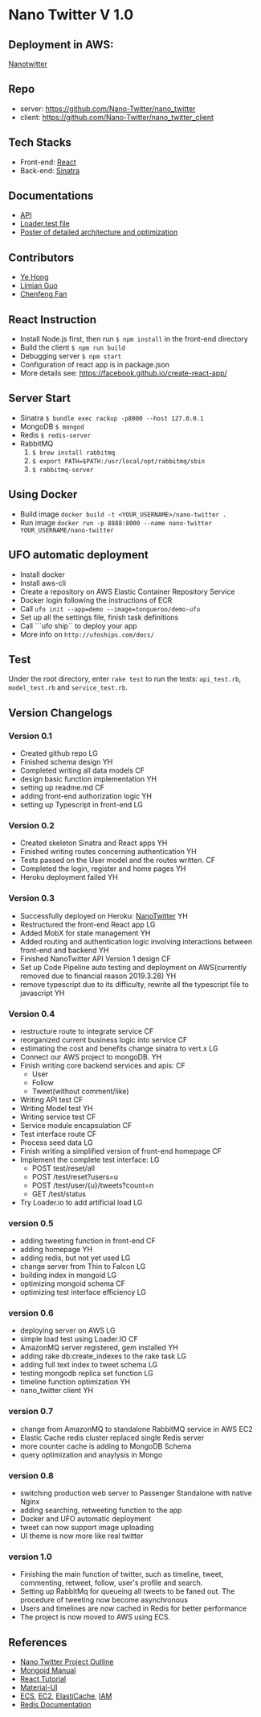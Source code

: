 # Nano Twitter V 1.0

## Deployment in AWS:

[Nanotwitter](http://d2tp46yx9fbjl7.cloudfront.net/)

## Repo
* server: https://github.com/Nano-Twitter/nano_twitter
* client: https://github.com/Nano-Twitter/nano_twitter_client

## Tech Stacks
* Front-end: [React](https://reactjs.org/)
* Back-end: [Sinatra](http://sinatrarb.com/)

## Documentations
* [API](https://github.com/Nano-Twitter/nano_twitter/blob/master/doc/api.md)
* [Loader.test file](https://nano-twitter-2019.herokuapp.com/testFile.json)
* [Poster of detailed architecture and optimization](https://raw.githubusercontent.com/Nano-Twitter/nano_twitter/master/poster.pdf)
## Contributors
* [Ye Hong](mailto:yehong@brandeis.edu)
* [Limian Guo](mailto:limianguo@brandeis.edu)
* [Chenfeng Fan](mailto:fanc@brandeis.edu)

## React Instruction
* Install Node.js first, then run ```$ npm install``` in the front-end directory
* Build the client  ```$ npm run build```
* Debugging server ```$ npm start```
* Configuration of react app is in package.json
* More details see: https://facebook.github.io/create-react-app/

## Server Start
* Sinatra  ```$ bundle exec rackup -p8000 --host 127.0.0.1```
* MongoDB ```$ mongod```
* Redis ```$ redis-server```
* RabbitMQ
  1. ```$ brew install rabbitmq``` 
  2. ```$ export PATH=$PATH:/usr/local/opt/rabbitmq/sbin``` 
  3. ```$ rabbitmq-server```

## Using Docker
* Build image ```docker build -t <YOUR_USERNAME>/nano-twitter .```
* Run image ```docker run -p 8888:8000 --name nano-twitter YOUR_USERNAME/nano-twitter```

## UFO automatic deployment
* Install docker
* Install aws-cli
* Create a repository on AWS Elastic Container Repository Service
* Docker login following the instructions of ECR
* Call ```ufo init --app=demo --image=tongueroo/demo-ufo```
* Set up all the settings file, finish task definitions
* Call ```ufo ship`` to deploy your app
* More info on ```http://ufoships.com/docs/```

## Test
Under the root directory, enter `rake test` to run the tests: `api_test.rb`, `model_test.rb` and `service_test.rb`.

## Version Changelogs

### Version 0.1
* Created github repo  LG
* Finished schema design YH
* Completed writing all data models  CF
* design basic function implementation YH
* setting up readme.md CF
* adding front-end authorization logic YH
* setting up Typescript in front-end LG

### Version 0.2
* Created skeleton Sinatra and React apps  YH
* Finished writing routes concerning authentication YH
* Tests passed on the User model and the routes written. CF
* Completed the login, register and home pages YH
* Heroku deployment failed YH

### Version 0.3
* Successfully deployed on Heroku: [NanoTwitter](https://nano-twitter-2019.herokuapp.com/) YH
* Restructured the front-end React app LG
* Added MobX for state management YH
* Added routing and authentication logic involving interactions between front-end and backend YH
* Finished NanoTwitter API Version 1 design CF
* Set up Code Pipeline auto testing and deployment on AWS(currently removed due to financial reason 2019.3.28)
YH
* remove typescript due to its difficulty, rewrite all the typescript file to javascript YH

### Version 0.4 
* restructure route to integrate service CF
* reorganized current business logic into service CF
* estimating the cost and benefits change sinatra to vert.x LG
* Connect our AWS project to mongoDB. YH
* Finish writing core backend services and apis:  CF
  - User
  - Follow
  - Tweet(without comment/like)
* Writing API test CF
* Writing Model test YH
* Writing service test CF
* Service module encapsulation CF
* Test interface route CF
* Process seed data LG
* Finish writing a simplified version of front-end homepage CF
* Implement the complete test interface: LG
  - POST test/reset/all
  - POST /test/reset?users=u
  - POST /test/user/{u}/tweets?count=n
  - GET /test/status
* Try Loader.io to add artificial load LG

### version 0.5
* adding tweeting function in front-end CF
* adding homepage YH
* adding redis, but not yet used LG
* change server from Thin to Falcon LG
* building index in mongoid LG
* optimizing mongoid schema CF
* optimizing test interface efficiency LG

### version 0.6
* deploying server on AWS LG
* simple load test using Loader.IO CF
* AmazonMQ server registered, gem installed YH
* adding rake db:create_indexes to the rake task LG
* adding full text index to tweet schema LG
* testing mongodb replica set function LG
* timeline function optimization YH
* nano_twitter client YH

### version 0.7
* change from AmazonMQ to standalone RabbitMQ service in AWS EC2
* Elastic Cache redis cluster replaced single Redis server
* more counter cache is adding to MongoDB Schema
* query optimization and anaylysis in Mongo

### version 0.8
* switching production web server to Passenger Standalone with native Nginx 
* adding searching, retweeting function to the app
* Docker and UFO automatic deployment
* tweet can now support image uploading
* UI theme is now more like real twitter

### version 1.0
* Finishing the main function of twitter, such as timeline, tweet, commenting, retweet, follow, user's profile and search.
* Setting up RabbitMq for queueing all tweets to be faned out. The procedure of tweeting now become asynchronous
* Users and timelines are now cached in Redis for better performance
* The project is now moved to AWS using ECS.

## References
* [Nano Twitter Project Outline](http://cosi105b.s3-website-us-west-2.amazonaws.com/content/topics/nt/nt_outline.md/) 
* [Mongoid Manual](https://docs.mongodb.com/mongoid/current/)
* [React Tutorial](https://reactjs.org/tutorial/tutorial.html)
* [Material-UI](https://material-ui.com/getting-started/installation/)
* [ECS](https://aws.amazon.com/cn/ecs/), 
[EC2](https://aws.amazon.com/cn/ec2/), 
[ElastiCache](https://aws.amazon.com/cn/elasticache/), 
[IAM](https://aws.amazon.com/cn/iam/)
* [Redis Documentation](https://redis.io/documentation)
